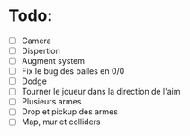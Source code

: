 # Todo:
- [ ] Camera
- [ ] Dispertion
- [ ] Augment system
- [ ] Fix le bug des balles en 0/0
- [ ] Dodge
- [ ] Tourner le joueur dans la direction de l'aim
- [ ] Plusieurs armes
- [ ] Drop et pickup des armes
- [ ] Map, mur et colliders
